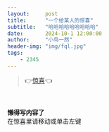 ```yaml
---
layout:     post
title:      "一个给某人的惊喜"
subtitle:   "哈哈哈哈哈哈哈哈哈"
date:       2024-10-1 12:00:00
author:     "小鸟一然"
header-img: "img/fql.jpg"
tags:
    - 2345
---
```


> 👉[惊喜](https://leihuidi.github.io/Awesome-Love-Code/Web/032/)👈


<div >
    <br>
    <br><b>懒得写内容了</b>
    <br>在惊喜里请移动或单击左键

    
</div>
